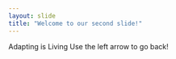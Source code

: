 ```yaml
---
layout: slide
title: "Welcome to our second slide!"
---
```

Adapting is Living
Use the left arrow to go back!
